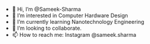- 👋 Hi, I’m @Sameek-Sharma
- 👀 I’m interested in Computer Hardware Design
- 🌱 I’m currently learning Nanotechnology Engineering
- 💞️ I’m looking to collaborate.
- 📫 How to reach me: Instagram @sameek.sharma

<!---
Sameek-Sharma/Sameek-Sharma is a ✨ special ✨ repository because its `README.md` (this file) appears on your GitHub profile.
You can click the Preview link to take a look at your changes.
--->
